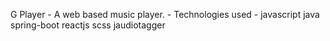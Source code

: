 G Player - A web based music player. - Technologies used - javascript java spring-boot reactjs scss jaudiotagger
